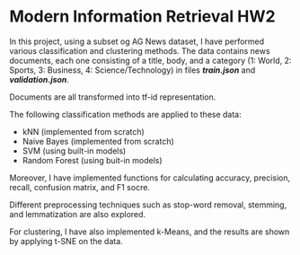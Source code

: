 # Modern Information Retrieval HW2

In this project, using a subset og AG News dataset, I have performed various classification and clustering methods. The data contains news documents, each one consisting of a title, body, and a category (1: World, 2: Sports, 3: Business, 4: Science/Technology) in files ***train.json*** and ***validation.json***.

Documents are all transformed into tf-id representation.

The following classification methods are applied to these data:
- kNN (implemented from scratch)
-  Naive Bayes (implemented from scratch)
-  SVM (using built-in models)
- Random Forest (using buit-in models)

Moreover, I have implemented functions for calculating accuracy, precision, recall, confusion matrix, and F1 socre.

Different preprocessing techniques such as stop-word removal, stemming, and lemmatization are also explored.

For clustering, I have also implemented k-Means, and the results are shown by applying t-SNE on the data.



